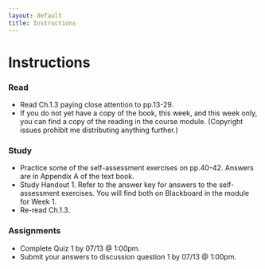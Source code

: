 ```yaml
---
layout: default
title: Instructions
---
```



# Instructions #


### Read
+ Read Ch.1.3 paying close attention to pp.13-29. 
+ If you do not yet have a copy of the book, this week, and this week only, you can find a copy of the reading in the course module. (Copyright issues prohibit me distributing anything further.)

### Study
+ Practice some of the self-assessment exercises on pp.40-42. Answers are in Appendix A of the text book.
+ Study Handout 1. Refer to the answer key for answers to the self-assessment exercises. You will find both on Blackboard in the module for Week 1. 
+ Re-read Ch.1.3.


### Assignments
+ Complete Quiz 1 by 07/13 @ 1:00pm.
+ Submit your answers to discussion question 1 by 07/13 @ 1:00pm.